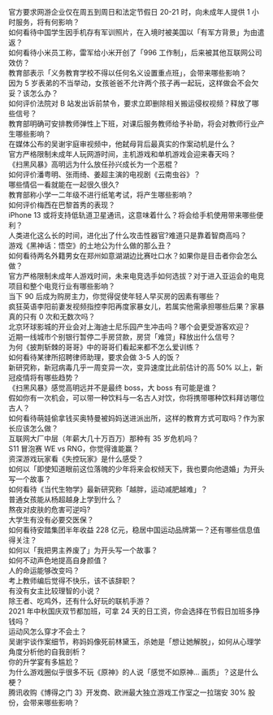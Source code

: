 官方要求网游企业仅在周五到周日和法定节假日 20-21 时，向未成年人提供 1 小时服务，将有何影响？  
如何看待中国学生因手机存有军训照片，在入境时被美国以「有军方背景」为由遣返？  
如何看待小米员工称，雷军给小米开创了「996 工作制」，后来被其他互联网公司效仿？  
教育部表示「义务教育学校不得以任何名义设置重点班」，会带来哪些影响？  
因为 5 岁表弟的不当举动，女孩爸爸不允许两个孩子再一起玩，这样做会不会欠妥？该怎么办？  
如何评价法院对 B 站发出诉前禁令，要求立即删除相关搬运侵权视频？释放了哪些信号？  
教育部明确可安排教师弹性上下班，对课后服务教师给予补助，将会对教师行业产生哪些影响？  
在媒体公布的吴谢宇庭审视频中，他弑母背后最真实的作案动机是什么？  
官方严格限制未成年人玩网游时间，主机游戏和单机游戏会迎来春天吗？  
《扫黑风暴》高明远为什么放任孙兴成长为一个恶棍？  
如何评价潘粤明、张雨绮、姜超主演的电视剧《云南虫谷》？  
哪些情侣一看就能在一起很久很久?  
教育部称小学一二年级不进行纸笔考试，将产生哪些影响？  
如何评价梅西在巴黎首秀的表现？  
iPhone 13 或将支持低轨道卫星通讯，这意味着什么？将会给手机使用带来哪些便利？  
人类进化这么长的时间，进化出了什么攻击性器官?难道只是靠着智商高吗？  
游戏《黑神话：悟空》的土地公为什么做的那么丑？  
如何看待两名外籍男女在郑州如意湖湖边比赛吐口水？如果你是目击者你会怎么做？  
官方严格限制未成年人游戏时间，未来电竞选手如何选拔？对于进入亚运会的电竞项目和整个电竞行业有哪些影响？  
当下 90 后成为购房主力，你觉得促使年轻人早买房的因素有哪些？  
疯狂英语李阳前妻发视频指控李阳再度家暴女儿，若属实他需承担哪些后果？家暴真的只有 0 次和无数次吗？  
北京环球影城的开业会对上海迪士尼乐园产生冲击吗？哪个会更受游客欢迎？  
近期一线城市个别银行暂停二手房贷款，房贷「难贷」释放出什么信号？  
为何《披荆斩棘的哥哥》中的哥哥们看起来都不怎么爱训练？  
如何看待某律所招聘律师助理，要求会做 3-5 人的饭？  
新研究称，新冠病毒几乎一周变异一次，变异速度比此前估计的高 50% 以上，新冠疫情将有哪些趋势？  
《扫黑风暴》感觉高明远并不是最终 boss，大 boss 有可能是谁？  
假如你有一次机会，可以带一种饮料与一名古人对饮，你将携带哪种饮料拜访哪位古人？  
如何看待萌娃偷拿钱买奥特曼被妈妈送进派出所，这样的教育方式可取吗？作为家长应该怎么做？  
互联网大厂中层（年薪大几十万百万）那种有 35 岁危机吗？  
S11 冒泡赛 WE vs RNG，你觉得谁能赢？  
资深游戏玩家看《失控玩家》是什么感受？  
如何以「即使知道眼前这位落魄的少年将来会权倾天下，我也要向他退婚」为开头写一个故事？  
如何看待《当代生物学》最新研究称「越胖，运动减肥越难」？  
普通女孩能从杨超越身上学到什么？  
熬夜对皮肤的危害可逆吗?  
大学生有没有必要交医保？  
如何看待安踏集团半年收益 228 亿元，稳居中国运动品牌第一？还有哪些信息值得关注？  
如何以「我把男主养废了」为开头写一个故事？  
如何不动声色地提高自身颜值？  
人的命运能够改变吗？  
考上教师编后觉得不快乐，该不该辞职？  
有没有女主比较理智的小说？  
除王者、吃鸡外，还有什么好玩的联机手游？  
2021 年中秋国庆双节都加班，可拿 24 天的日工资，你会选择在节假日加班多挣钱吗？  
运动风怎么穿才不会土？  
吴谢宇谈作案细节，称妈妈像死前林黛玉，杀她是「想让她解脱」，如何从心理学角度分析他的自我剖析？  
你的升学宴有多尴尬？  
为什么游戏圈似乎很多不玩《原神》的人说「感觉不如原神... 画质」？这是什么梗？  
腾讯收购《博得之门 3》开发商、欧洲最大独立游戏工作室之一拉瑞安 30% 股份，会带来哪些影响？  
